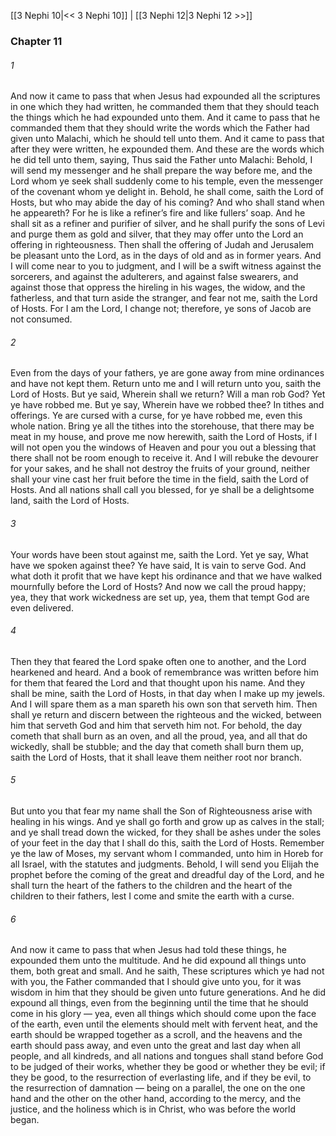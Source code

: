 [[3 Nephi 10|<< 3 Nephi 10]]  |  [[3 Nephi 12|3 Nephi 12 >>]]

### Chapter 11
###### 1
And now it came to pass that when Jesus had expounded all the scriptures in one which they had written, he commanded them that they should teach the things which he had expounded unto them. And it came to pass that he commanded them that they should write the words which the Father had given unto Malachi, which he should tell unto them. And it came to pass that after they were written, he expounded them. And these are the words which he did tell unto them, saying, Thus said the Father unto Malachi: Behold, I will send my messenger and he shall prepare the way before me, and the Lord whom ye seek shall suddenly come to his temple, even the messenger of the covenant whom ye delight in. Behold, he shall come, saith the Lord of Hosts, but who may abide the day of his coming? And who shall stand when he appeareth? For he is like a refiner’s fire and like fullers’ soap. And he shall sit as a refiner and purifier of silver, and he shall purify the sons of Levi and purge them as gold and silver, that they may offer unto the Lord an offering in righteousness. Then shall the offering of Judah and Jerusalem be pleasant unto the Lord, as in the days of old and as in former years. And I will come near to you to judgment, and I will be a swift witness against the sorcerers, and against the adulterers, and against false swearers, and against those that oppress the hireling in his wages, the widow, and the fatherless, and that turn aside the stranger, and fear not me, saith the Lord of Hosts. For I am the Lord, I change not; therefore, ye sons of Jacob are not consumed.

###### 2
Even from the days of your fathers, ye are gone away from mine ordinances and have not kept them. Return unto me and I will return unto you, saith the Lord of Hosts. But ye said, Wherein shall we return? Will a man rob God? Yet ye have robbed me. But ye say, Wherein have we robbed thee? In tithes and offerings. Ye are cursed with a curse, for ye have robbed me, even this whole nation. Bring ye all the tithes into the storehouse, that there may be meat in my house, and prove me now herewith, saith the Lord of Hosts, if I will not open you the windows of Heaven and pour you out a blessing that there shall not be room enough to receive it. And I will rebuke the devourer for your sakes, and he shall not destroy the fruits of your ground, neither shall your vine cast her fruit before the time in the field, saith the Lord of Hosts. And all nations shall call you blessed, for ye shall be a delightsome land, saith the Lord of Hosts.

###### 3
Your words have been stout against me, saith the Lord. Yet ye say, What have we spoken against thee? Ye have said, It is vain to serve God. And what doth it profit that we have kept his ordinance and that we have walked mournfully before the Lord of Hosts? And now we call the proud happy; yea, they that work wickedness are set up, yea, them that tempt God are even delivered.

###### 4
Then they that feared the Lord spake often one to another, and the Lord hearkened and heard. And a book of remembrance was written before him for them that feared the Lord and that thought upon his name. And they shall be mine, saith the Lord of Hosts, in that day when I make up my jewels. And I will spare them as a man spareth his own son that serveth him. Then shall ye return and discern between the righteous and the wicked, between him that serveth God and him that serveth him not. For behold, the day cometh that shall burn as an oven, and all the proud, yea, and all that do wickedly, shall be stubble; and the day that cometh shall burn them up, saith the Lord of Hosts, that it shall leave them neither root nor branch.

###### 5
But unto you that fear my name shall the Son of Righteousness arise with healing in his wings. And ye shall go forth and grow up as calves in the stall; and ye shall tread down the wicked, for they shall be ashes under the soles of your feet in the day that I shall do this, saith the Lord of Hosts. Remember ye the law of Moses, my servant whom I commanded, unto him in Horeb for all Israel, with the statutes and judgments. Behold, I will send you Elijah the prophet before the coming of the great and dreadful day of the Lord, and he shall turn the heart of the fathers to the children and the heart of the children to their fathers, lest I come and smite the earth with a curse.

###### 6
And now it came to pass that when Jesus had told these things, he expounded them unto the multitude. And he did expound all things unto them, both great and small. And he saith, These scriptures which ye had not with you, the Father commanded that I should give unto you, for it was wisdom in him that they should be given unto future generations. And he did expound all things, even from the beginning until the time that he should come in his glory — yea, even all things which should come upon the face of the earth, even until the elements should melt with fervent heat, and the earth should be wrapped together as a scroll, and the heavens and the earth should pass away, and even unto the great and last day when all people, and all kindreds, and all nations and tongues shall stand before God to be judged of their works, whether they be good or whether they be evil; if they be good, to the resurrection of everlasting life, and if they be evil, to the resurrection of damnation — being on a parallel, the one on the one hand and the other on the other hand, according to the mercy, and the justice, and the holiness which is in Christ, who was before the world began.